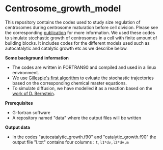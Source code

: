 # Centrosome_growth_model
This repository contains the codes used to study size regulation of centrosomes during centrosome maturation before cell division. Please see the corresponding [publication](https://duckduckgo.com) for more information. We used these codes to simulate stochastic growth of centrosomes in a cell with finite amount of building blocks. It includes codes for the different models used such as autocatalytic and catalytic growth etc as we describe below.  

**Some background information**
* The codes are written in FORTRAN90 and compiled and used in a linux environment.
* We use [Gillespie's first algorithm](https://pubs.acs.org/doi/10.1021/j100540a008) to evluate the stochastic trajectories based on the corresponding chemical master equations.
* To simulate diffusion, we have modelled it as a reaction based on the [work of D. Bernstein](https://doi.org/10.1103/PhysRevE.71.041103).

**Prerequisites**
* G-fortran software
* A repository named "data" where the output files will be written

**Output data**
* In the codes "autocatalytic_growth.f90" and "catalytic_growth.f90" the output file "l.txt" contains four columns : `t,l1*dv,l2*dv,m`



[1]: [https://pubs.acs.org/doi/10.1021/j100540a008] 'T.D. Gillespie, Exact stochastic simulation of coupled chemical reactions, J Chem. Phys., 1977'
[2]: [https://doi.org/10.1103/PhysRevE.71.041103] 'D. Bernstein, Simulating mesoscopic reaction-diffusion systems using the Gillespie algorithm, Phys. Rev. E, 2005'

